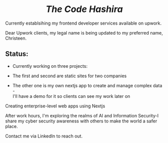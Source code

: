 <h1 align=center><i>The Code Hashira</i></h1>

<p>Currently establsihing my frontend developer services available on upwork.</p>

<p>Dear Upwork clients, my legal name is being updated to my preferred name, Christeen.</p>

<h2>Status:</h2>
<ul>
<li>Currently working on three projects:</p>
<li>The first and second are static sites for two companies</p>
<li>The other one is my own nextjs app to create and manage complex data - <br/>I'll have a demo for it so clients can see my work later on</p>
</ul>

<p>Creating enterprise-level web apps using Nextjs</p>

<p>After work hours, I'm exploring the realms of AI and Information Security-I share my cyber security awareness with others to make the world a safer place.</p>

<p>Contact me via LinkedIn to reach out.</p>
